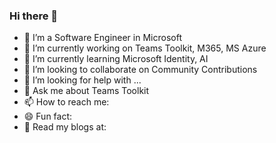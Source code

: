 ### Hi there 👋
<!--
**huimiu/huimiu** is a ✨ _special_ ✨ repository because its `README.md` (this file) appears on your GitHub profile.
-->

- 🥑 I’m a Software Engineer in Microsoft
- 🔭 I’m currently working on Teams Toolkit, M365, MS Azure
- 🌱 I’m currently learning Microsoft Identity, AI
- 👯 I’m looking to collaborate on Community Contributions
- 🤔 I’m looking for help with ...
- 💬 Ask me about Teams Toolkit
- 📫 How to reach me: 
- 😄 Fun fact:
- 📰 Read my blogs at: 

